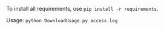 
To install all requirements, use `pip install -r requirements`.

Usage:  `python DownloadUsage.py access.log`
